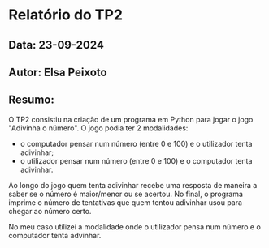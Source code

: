 # Relatório do TP2
## Data: 23-09-2024
## Autor: Elsa Peixoto
## Resumo:
O TP2 consistiu na criação de um programa em Python para jogar o jogo "Adivinha o número".
O jogo podia ter 2 modalidades:
- o computador pensar num número (entre 0 e 100) e o utilizador tenta adivinhar;
- o utilizador pensar num número (entre 0 e 100) e o computador tenta adivinhar.

Ao longo do jogo quem tenta adivinhar recebe uma resposta de maneira a saber se o número é maior/menor ou se acertou.
No final, o programa imprime o número de tentativas que quem tentou adivinhar usou para chegar ao número certo.

No meu caso utilizei a modalidade onde o utilizador pensa num número e o computador tenta advinhar.
